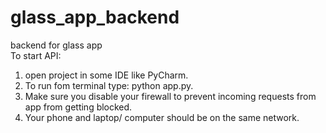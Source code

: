 # glass_app_backend  
backend for glass app  
To start API:  
1. open project in some IDE like PyCharm.  
2. To run fom terminal type: python app.py.  
3. Make sure you disable your firewall to prevent incoming requests from app from getting blocked.  
4. Your phone and laptop/ computer should be on the same network. 
